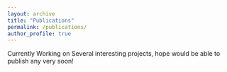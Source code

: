 ```yaml
---
layout: archive
title: "Publications"
permalink: /publications/
author_profile: true
---
```


Currently Working on Several interesting projects, hope would be able to publish any very soon!
